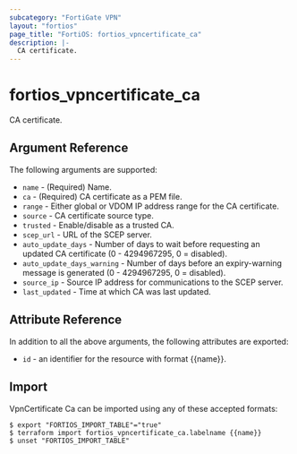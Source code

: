 ```yaml
---
subcategory: "FortiGate VPN"
layout: "fortios"
page_title: "FortiOS: fortios_vpncertificate_ca"
description: |-
  CA certificate.
---
```


# fortios_vpncertificate_ca
CA certificate.

## Argument Reference


The following arguments are supported:

* `name` - (Required) Name.
* `ca` - (Required) CA certificate as a PEM file.
* `range` - Either global or VDOM IP address range for the CA certificate.
* `source` - CA certificate source type.
* `trusted` - Enable/disable as a trusted CA.
* `scep_url` - URL of the SCEP server.
* `auto_update_days` - Number of days to wait before requesting an updated CA certificate (0 - 4294967295, 0 = disabled).
* `auto_update_days_warning` - Number of days before an expiry-warning message is generated (0 - 4294967295, 0 = disabled).
* `source_ip` - Source IP address for communications to the SCEP server.
* `last_updated` - Time at which CA was last updated.


## Attribute Reference

In addition to all the above arguments, the following attributes are exported:
* `id` - an identifier for the resource with format {{name}}.

## Import

VpnCertificate Ca can be imported using any of these accepted formats:
```
$ export "FORTIOS_IMPORT_TABLE"="true"
$ terraform import fortios_vpncertificate_ca.labelname {{name}}
$ unset "FORTIOS_IMPORT_TABLE"
```
